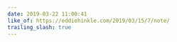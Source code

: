 ```yaml
---
date: 2019-03-22 11:00:41
like_of: https://eddiehinkle.com/2019/03/15/7/note/
trailing_slash: true
---
```

